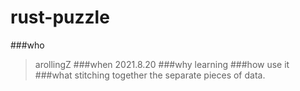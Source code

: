 # rust-puzzle
###who
> arollingZ
###when
> 2021.8.20
###why
> learning
###how
> use it
###what
> stitching together the separate pieces of data.

